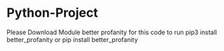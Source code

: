 # Python-Project
Please Download Module better profanity for this code to run
pip3 install better_profanity
or
pip install better_profanity
